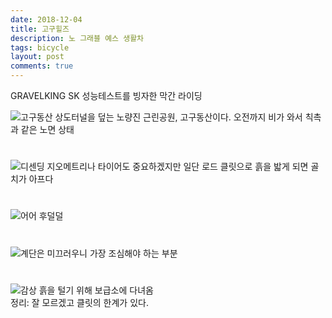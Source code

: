 ```yaml
---
date: 2018-12-04
title: 고구힐즈
description: 노 그래블 예스 생활차
tags: bicycle
layout: post
comments: true
---
```

GRAVELKING SK 성능테스트를 빙자한 막간 라이딩

![고구동산](https://lh3.googleusercontent.com/8-3KEopZfCIeAvkYRBnXxzSTxunfC58KFz5N1cvJFb1j58JyItJX_PXuTAOOI6WyI5VAtJ-R4zO1SMvGi8E90DwADZBElMwy3AL6Ux-Vpghn_0X9n83l5EiE7uCwF55qNcRRSCMg9w=w2400)
상도터널을 덮는 노량진 근린공원, 고구동산이다. 오전까지 비가 와서 칙촉과 같은 노면 상태
#
#


![디센딩](https://lh3.googleusercontent.com/c5qRmLP4z01Hj5mtDwjhMWVA0l6-6tczu767j4XqE4aMaapIJ-rVUnVCKPNCIBlCLMGO07uM33_ay9C2nycNgdk9Nk1Hs4YHkj7mh7-12nmd8j1LjOnjX1VyeeVSPNK3L-6u2OKhBg=w2400)
지오메트리나 타이어도 중요하겠지만 일단 로드 클릿으로 흙을 밟게 되면 골치가 아프다
#
#


![어어](https://lh3.googleusercontent.com/WG3ELghc-BFXIem6Bmt96arZVuz611U2tBmUxWdMx9lfiJQzwom9_vci7wYgqeVdfqotXiOjLOqv9SBjyEtzZYwC0Zhtm3xqI3Soc4-7-8IPPmxMVFlvwuIBQqFwZAo4axn0MziaCA=w2400)
후덜덜
#
#


![계단은](https://lh3.googleusercontent.com/xTMt8nuvpX8CMSBtm0qqkp33PFi-vtPru5mBrwwb-y6OBzzYB7jGowA6q_yDG5nAWj_zJdji1Wno4SXnaO-mjbiXd60pTfTAS25dJ8xDyX1gIWlXpa45VKnurBeicOnRtuNopJ96hA=w2400)
미끄러우니 가장 조심해야 하는 부분
#
#


![감상](https://lh3.googleusercontent.com/WxDwS1pZPzARztA4tZZHEvJpPjq0_0gsov6r3iSBX-map4y_gUBdVk6HopufMZ1pqPuNEn4Ioc5r0P54x295v4S7va3iPU9x4coxqqAwY6JQAnnmX0IQmzrlkbquLcQH4fP5ryAZSw=w2400)
흙을 털기 위해 보급소에 다녀옴  
정리: 잘 모르겠고 클릿의 한계가 있다.
